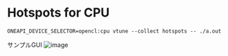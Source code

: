 # Hotspots for CPU
```
ONEAPI_DEVICE_SELECTOR=opencl:cpu vtune --collect hotspots -- ./a.out
```


サンプルGUI
![image](https://github.com/user-attachments/assets/bea3f0e0-f6a8-45bc-b955-389146406b6f)



